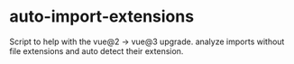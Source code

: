 # auto-import-extensions
Script to help with the vue@2 -> vue@3 upgrade. analyze imports without file extensions and auto detect their extension.
